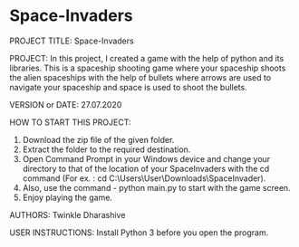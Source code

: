 # Space-Invaders

PROJECT TITLE: Space-Invaders

PROJECT: In this project, I created a game with the help of python and its libraries. 
This is a spaceship shooting game where your spaceship shoots the alien spaceships with the help of bullets where arrows are used to navigate your spaceship and space is used to shoot the bullets.

VERSION or DATE: 27.07.2020

HOW TO START THIS PROJECT:

1. Download the zip file of the given folder.
2. Extract the folder to the required destination.
3. Open Command Prompt in your Windows device and change your directory to that of the location of your SpaceInvaders with the cd command 
(For ex. : cd C:\Users\User\Downloads\SpaceInvader).
4. Also, use the command - python main.py to start with the game screen.
5. Enjoy playing the game. 

AUTHORS: Twinkle Dharashive

USER INSTRUCTIONS: Install Python 3 before you open the program. 

